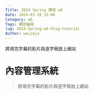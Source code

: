 ```yaml
---
Title: 2024 Spring 課程 w6
Date: 2024-03-28 15:00
Category: w6
Tags: 網誌編寫
lug: 2024-Spring-w6-blog-tutorial
Author: weizeja
---
```


將填完字幕的影片與逐字稿放上網站

<!-- PELICAN_END_SUMMARY -->

# 內容管理系統
>將填完字幕的影片與逐字稿放上網站
